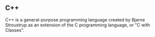 ## C++

C++ is a general-purpose programming language created by Bjarne Stroustrup as an extension of the C programming language, or "C with Classes".